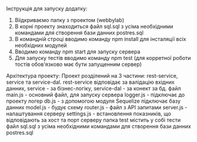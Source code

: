 Інструкція для запуску додатку:
1. Віідкриваємо папку з проектом (webbylab)
2. В корні проекту знаходиться файл sql.sql з усіма необхідними командами для створення бази данних postres.sql
3. В командній строці вводимо команду npm install для інсталяції всіх необхідних модулей
4. Вводимо команду npm start для запуску сервера
5. Для запуску тестів вводимо команду npm test (для корретної роботи тостів обов'язково має бути запущенним сервер)

Архітектура проекту:
Проект розділений на 3 частини: rest-service, service та service-dal.
rest-service  відповідає за валідацію вхідних данних, service  - за бізнес-логіку, service-dal - за конект за бд.
файл main.js - основний файл, для запуску сервера
logger.js - підключає до проекту логер
db.js - з допомогою модуля Sequelize підключає базу данних
model.js - будує схему 
router.js - файл з API запитами
server.js - налаштування серверу
settings.js - встановлення показників, що відповідають за хост та порт серверу
папка test містить у собі тести 
файл sql.sql з усіма необхідними командами для створення бази данних postres.sql
